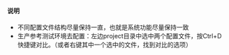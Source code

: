 #### 说明
- 不同配置文件结构尽量保持一直，也就是系统功能尽量保持一致
- 生产参考测试环境去配置：左边project目录中选中两个配置文件，按Ctrl+D快捷键对比。（或者右键其中一个选中的文件，找到对比的选项）